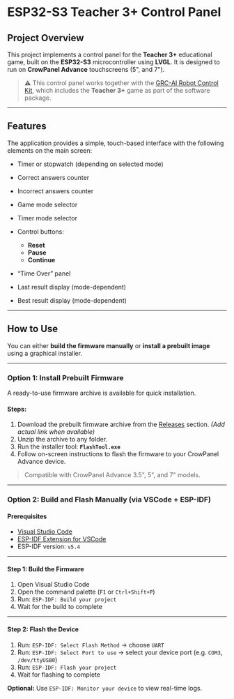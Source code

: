 # ESP32-S3 Teacher 3+ Control Panel

## Project Overview

This project implements a control panel for the **Teacher 3+** educational game, built on the **ESP32-S3** microcontroller using **LVGL**.
It is designed to run on **CrowPanel Advance** touchscreens (5", and 7").

> ⚠️ This control panel works together with the [GRC-AI Robot Control Kit](https://www.elecrow.com/grc-ai-robot-control.html), which includes the **Teacher 3+** game as part of the software package.

---

## Features

The application provides a simple, touch-based interface with the following elements on the main screen:

* Timer or stopwatch (depending on selected mode)
* Correct answers counter
* Incorrect answers counter
* Game mode selector
* Timer mode selector
* Control buttons:

  * **Reset**
  * **Pause**
  * **Continue**
* “Time Over” panel
* Last result display (mode-dependent)
* Best result display (mode-dependent)

---

## How to Use

You can either **build the firmware manually** or **install a prebuilt image** using a graphical installer.

---

### Option 1: Install Prebuilt Firmware

A ready-to-use firmware archive is available for quick installation.

#### Steps:

1. Download the prebuilt firmware archive from the [Releases](Releases) section. *(Add actual link when available)*
2. Unzip the archive to any folder.
3. Run the installer tool:
   **`FlashTool.exe`**
4. Follow on-screen instructions to flash the firmware to your CrowPanel Advance device.

> Compatible with CrowPanel Advance 3.5", 5", and 7" models.

---

### Option 2: Build and Flash Manually (via VSCode + ESP-IDF)

#### Prerequisites

* [Visual Studio Code](https://code.visualstudio.com/)
* [ESP-IDF Extension for VSCode](https://github.com/espressif/vscode-esp-idf-extension)
* ESP-IDF version: `v5.4`

---

#### Step 1: Build the Firmware

1. Open Visual Studio Code
2. Open the command palette (`F1` or `Ctrl+Shift+P`)
3. Run: `ESP-IDF: Build your project`
4. Wait for the build to complete

---

#### Step 2: Flash the Device

1. Run: `ESP-IDF: Select Flash Method` → choose `UART`
2. Run: `ESP-IDF: Select Port to use` → select your device port (e.g. `COM3`, `/dev/ttyUSB0`)
3. Run: `ESP-IDF: Flash your project`
4. Wait for flashing to complete

**Optional:**
Use `ESP-IDF: Monitor your device` to view real-time logs.
